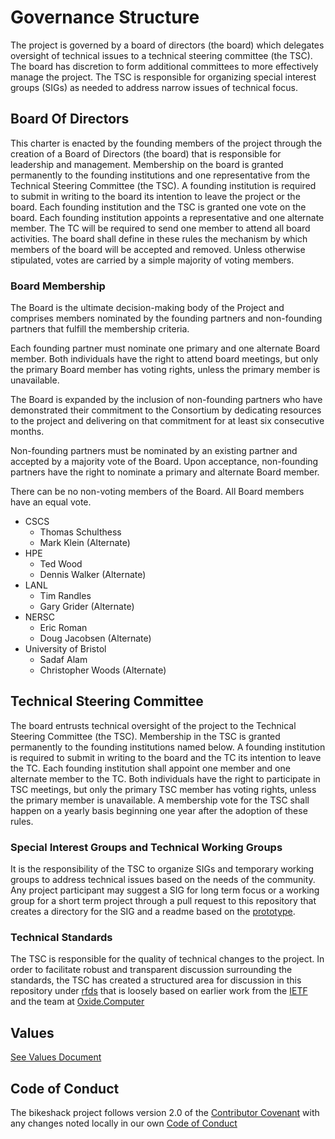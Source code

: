 # Governance Structure
The project is governed by a board of directors (the board) which delegates oversight of technical issues to a technical steering committee (the TSC).  The board has discretion to form additional committees to more effectively manage the project.  The TSC is responsible for organizing special interest groups (SIGs) as needed to address narrow issues of technical focus.

## Board Of Directors
This charter is enacted by the founding members of the project through the creation of a Board of Directors (the board) that is responsible for leadership and management.  Membership on the board is granted permanently to the founding institutions and one representative from the Technical Steering Committee (the TSC). A founding institution is required to submit in writing to the board its intention to leave the project or the board. Each founding institution and the TSC is granted one vote on the board. Each founding institution appoints a representative and one alternate member. The TC will be required to send one member to attend all board activities. The board shall define in these rules the mechanism by which members of the board will be accepted and removed.  Unless otherwise stipulated, votes are carried by a simple majority of voting members.

### Board Membership

The Board is the ultimate decision-making body of the Project and comprises members nominated by the founding partners and non-founding partners that fulfill the membership criteria.

Each founding partner must nominate one primary and one alternate Board member. Both individuals have the right to attend board meetings, but only the primary Board member has voting rights, unless the primary member is unavailable.

The Board is expanded by the inclusion of non-founding partners who have demonstrated their commitment to the Consortium by dedicating resources to the project and delivering on that commitment for at least six consecutive months.

Non-founding partners must be nominated by an existing partner and accepted by a majority vote of the Board. Upon acceptance, non-founding partners have the right to nominate a primary and alternate Board member.

There can be no non-voting members of the Board. All Board members have an equal vote.

* CSCS
  - Thomas Schulthess
  - Mark Klein (Alternate)
* HPE
  - Ted Wood
  - Dennis Walker (Alternate)
* LANL
  - Tim Randles
  - Gary Grider (Alternate)
* NERSC
  - Eric Roman
  - Doug Jacobsen (Alternate)
* University of Bristol
  - Sadaf Alam
  - Christopher Woods (Alternate)


## Technical Steering Committee
The board entrusts technical oversight of the project to the Technical Steering Committee (the TSC).  Membership in the TSC is granted permanently to the founding institutions named below. A founding institution is required to submit in writing to the board and the TC its intention to leave the TC. Each founding institution shall appoint one member and one alternate member to the TC. Both individuals have the right to participate in TSC meetings, but only the primary TSC member has voting rights, unless the primary member is unavailable. A membership vote for the TSC shall happen on a yearly basis beginning one year after the adoption of these rules.

### Special Interest Groups and Technical Working Groups

It is the responsibility of the TSC to organize SIGs and temporary working groups to address technical issues based on the needs of the community.  Any project participant may suggest a SIG for long term focus or a working group for a short term project through a pull request to this repository that creates a directory for the SIG and a readme based on the [prototype](/prototypes/sig-README-template.md).

### Technical Standards

The TSC is responsible for the quality of technical changes to the project.  In order to facilitate robust and transparent discussion surrounding the standards, the TSC has created a structured area for discussion in this repository under [rfds](/rfds/) that is loosely based on earlier work from the [IETF](https://datatracker.ietf.org/doc/html/rfc3) and the team at [Oxide.Computer](https://oxide.computer/blog/rfd-1-requests-for-discussion)

## Values

[See Values Document](/values.md)

## Code of Conduct

The bikeshack project follows version 2.0 of the [Contributor Covenant](https://www.contributor-covenant.org/version/2/0/code_of_conduct.html) with any changes noted locally in our own [Code of Conduct](/code-of-conduct.md)